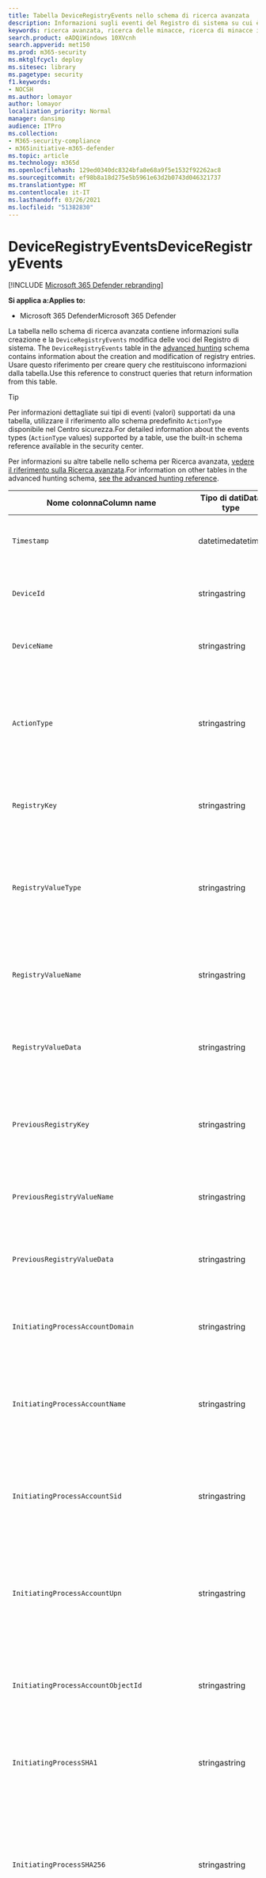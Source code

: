 ```yaml
---
title: Tabella DeviceRegistryEvents nello schema di ricerca avanzata
description: Informazioni sugli eventi del Registro di sistema su cui è possibile eseguire query dalla tabella DeviceRegistryEvents dello schema di ricerca avanzata
keywords: ricerca avanzata, ricerca delle minacce, ricerca di minacce informatiche, microsoft threat protection, Microsoft 365, mtp, m365, ricerca, query, telemetria, riferimento allo schema, kusto, tabella, colonna, tipo di dati, registryevents, Registro di sistema, DeviceRegistryEvents, chiave, sottochiave, valore
search.product: eADQiWindows 10XVcnh
search.appverid: met150
ms.prod: m365-security
ms.mktglfcycl: deploy
ms.sitesec: library
ms.pagetype: security
f1.keywords:
- NOCSH
ms.author: lomayor
author: lomayor
localization_priority: Normal
manager: dansimp
audience: ITPro
ms.collection:
- M365-security-compliance
- m365initiative-m365-defender
ms.topic: article
ms.technology: m365d
ms.openlocfilehash: 129ed0340dc8324bfa8e68a9f5e1532f92262ac8
ms.sourcegitcommit: ef98b8a18d275e5b5961e63d2b0743d046321737
ms.translationtype: MT
ms.contentlocale: it-IT
ms.lasthandoff: 03/26/2021
ms.locfileid: "51382830"
---
```

# <a name="deviceregistryevents"></a><span data-ttu-id="1386c-104">DeviceRegistryEvents</span><span class="sxs-lookup"><span data-stu-id="1386c-104">DeviceRegistryEvents</span></span>

[!INCLUDE [Microsoft 365 Defender rebranding](../includes/microsoft-defender.md)]


<span data-ttu-id="1386c-105">**Si applica a:**</span><span class="sxs-lookup"><span data-stu-id="1386c-105">**Applies to:**</span></span>
- <span data-ttu-id="1386c-106">Microsoft 365 Defender</span><span class="sxs-lookup"><span data-stu-id="1386c-106">Microsoft 365 Defender</span></span>

<span data-ttu-id="1386c-107">La tabella nello schema di ricerca avanzata contiene informazioni sulla creazione e la `DeviceRegistryEvents` modifica delle voci del Registro di sistema. [](advanced-hunting-overview.md)</span><span class="sxs-lookup"><span data-stu-id="1386c-107">The `DeviceRegistryEvents` table in the [advanced hunting](advanced-hunting-overview.md) schema contains information about the creation and modification of registry entries.</span></span> <span data-ttu-id="1386c-108">Usare questo riferimento per creare query che restituiscono informazioni dalla tabella.</span><span class="sxs-lookup"><span data-stu-id="1386c-108">Use this reference to construct queries that return information from this table.</span></span>

>[!TIP]
> <span data-ttu-id="1386c-109">Per informazioni dettagliate sui tipi di eventi (valori) supportati da una tabella, utilizzare il riferimento allo schema predefinito `ActionType` disponibile nel Centro sicurezza.</span><span class="sxs-lookup"><span data-stu-id="1386c-109">For detailed information about the events types (`ActionType` values) supported by a table, use the  built-in schema reference available in the security center.</span></span>

<span data-ttu-id="1386c-110">Per informazioni su altre tabelle nello schema per Ricerca avanzata, [vedere il riferimento sulla Ricerca avanzata](advanced-hunting-schema-tables.md).</span><span class="sxs-lookup"><span data-stu-id="1386c-110">For information on other tables in the advanced hunting schema, [see the advanced hunting reference](advanced-hunting-schema-tables.md).</span></span>

| <span data-ttu-id="1386c-111">Nome colonna</span><span class="sxs-lookup"><span data-stu-id="1386c-111">Column name</span></span> | <span data-ttu-id="1386c-112">Tipo di dati</span><span class="sxs-lookup"><span data-stu-id="1386c-112">Data type</span></span> | <span data-ttu-id="1386c-113">Descrizione</span><span class="sxs-lookup"><span data-stu-id="1386c-113">Description</span></span> |
|-------------|-----------|-------------|
| `Timestamp` | <span data-ttu-id="1386c-114">datetime</span><span class="sxs-lookup"><span data-stu-id="1386c-114">datetime</span></span> | <span data-ttu-id="1386c-115">Data e ora di registrazione dell'evento</span><span class="sxs-lookup"><span data-stu-id="1386c-115">Date and time when the event was recorded</span></span> |
| `DeviceId` | <span data-ttu-id="1386c-116">stringa</span><span class="sxs-lookup"><span data-stu-id="1386c-116">string</span></span> | <span data-ttu-id="1386c-117">Identificatore univoco per il computer nel servizio</span><span class="sxs-lookup"><span data-stu-id="1386c-117">Unique identifier for the machine in the service</span></span> |
| `DeviceName` | <span data-ttu-id="1386c-118">stringa</span><span class="sxs-lookup"><span data-stu-id="1386c-118">string</span></span> | <span data-ttu-id="1386c-119">Nome di dominio completo (FQDN) del computer</span><span class="sxs-lookup"><span data-stu-id="1386c-119">Fully qualified domain name (FQDN) of the machine</span></span> |
| `ActionType` | <span data-ttu-id="1386c-120">stringa</span><span class="sxs-lookup"><span data-stu-id="1386c-120">string</span></span> | <span data-ttu-id="1386c-121">Tipo di attività che ha attivato l'evento.</span><span class="sxs-lookup"><span data-stu-id="1386c-121">Type of activity that triggered the event.</span></span> <span data-ttu-id="1386c-122">Per informazioni [dettagliate, vedere](advanced-hunting-schema-tables.md?#get-schema-information-in-the-security-center) informazioni di riferimento sullo schema nel portale</span><span class="sxs-lookup"><span data-stu-id="1386c-122">See the [in-portal schema reference](advanced-hunting-schema-tables.md?#get-schema-information-in-the-security-center) for details</span></span> |
| `RegistryKey` | <span data-ttu-id="1386c-123">stringa</span><span class="sxs-lookup"><span data-stu-id="1386c-123">string</span></span> | <span data-ttu-id="1386c-124">Chiave del Registro di sistema a cui è stata applicata l'azione registrata</span><span class="sxs-lookup"><span data-stu-id="1386c-124">Registry key that the recorded action was applied to</span></span> |
| `RegistryValueType` | <span data-ttu-id="1386c-125">stringa</span><span class="sxs-lookup"><span data-stu-id="1386c-125">string</span></span> | <span data-ttu-id="1386c-126">Tipo di dati, ad esempio binario o stringa, del valore del Registro di sistema a cui è stata applicata l'azione registrata</span><span class="sxs-lookup"><span data-stu-id="1386c-126">Data type, such as binary or string, of the registry value that the recorded action was applied to</span></span> |
| `RegistryValueName` | <span data-ttu-id="1386c-127">stringa</span><span class="sxs-lookup"><span data-stu-id="1386c-127">string</span></span> | <span data-ttu-id="1386c-128">Nome del valore del Registro di sistema a cui è stata applicata l'azione registrata</span><span class="sxs-lookup"><span data-stu-id="1386c-128">Name of the registry value that the recorded action was applied to</span></span> |
| `RegistryValueData` | <span data-ttu-id="1386c-129">stringa</span><span class="sxs-lookup"><span data-stu-id="1386c-129">string</span></span> | <span data-ttu-id="1386c-130">Dati del valore del Registro di sistema a cui è stata applicata l'azione registrata</span><span class="sxs-lookup"><span data-stu-id="1386c-130">Data of the registry value that the recorded action was applied to</span></span> |
| `PreviousRegistryKey` | <span data-ttu-id="1386c-131">stringa</span><span class="sxs-lookup"><span data-stu-id="1386c-131">string</span></span> | <span data-ttu-id="1386c-132">Chiave del Registro di sistema originale del valore del Registro di sistema prima della modifica</span><span class="sxs-lookup"><span data-stu-id="1386c-132">Original registry key of the registry value before it was modified</span></span> |
| `PreviousRegistryValueName` | <span data-ttu-id="1386c-133">stringa</span><span class="sxs-lookup"><span data-stu-id="1386c-133">string</span></span> | <span data-ttu-id="1386c-134">Nome originale del valore del Registro di sistema prima della modifica</span><span class="sxs-lookup"><span data-stu-id="1386c-134">Original name of the registry value before it was modified</span></span> |
| `PreviousRegistryValueData` | <span data-ttu-id="1386c-135">stringa</span><span class="sxs-lookup"><span data-stu-id="1386c-135">string</span></span> | <span data-ttu-id="1386c-136">Dati originali del valore del Registro di sistema prima della modifica</span><span class="sxs-lookup"><span data-stu-id="1386c-136">Original data of the registry value before it was modified</span></span> |
| `InitiatingProcessAccountDomain` | <span data-ttu-id="1386c-137">stringa</span><span class="sxs-lookup"><span data-stu-id="1386c-137">string</span></span> | <span data-ttu-id="1386c-138">Dominio dell'account che ha eseguito il processo responsabile dell'evento</span><span class="sxs-lookup"><span data-stu-id="1386c-138">Domain of the account that ran the process responsible for the event</span></span> |
| `InitiatingProcessAccountName` | <span data-ttu-id="1386c-139">stringa</span><span class="sxs-lookup"><span data-stu-id="1386c-139">string</span></span> | <span data-ttu-id="1386c-140">Nome utente dell'account che ha eseguito il processo responsabile dell'evento</span><span class="sxs-lookup"><span data-stu-id="1386c-140">User name of the account that ran the process responsible for the event</span></span> |
| `InitiatingProcessAccountSid` | <span data-ttu-id="1386c-141">stringa</span><span class="sxs-lookup"><span data-stu-id="1386c-141">string</span></span> | <span data-ttu-id="1386c-142">Identificatore di sicurezza (SID) dell'account che ha eseguito il processo responsabile dell'evento</span><span class="sxs-lookup"><span data-stu-id="1386c-142">Security Identifier (SID) of the account that ran the process responsible for the event</span></span> |
| `InitiatingProcessAccountUpn` | <span data-ttu-id="1386c-143">stringa</span><span class="sxs-lookup"><span data-stu-id="1386c-143">string</span></span> | <span data-ttu-id="1386c-144">Nome dell'entità utente (UPN) dell'account che ha eseguito il processo responsabile dell'evento</span><span class="sxs-lookup"><span data-stu-id="1386c-144">User principal name (UPN) of the account that ran the process responsible for the event</span></span> |
| `InitiatingProcessAccountObjectId` | <span data-ttu-id="1386c-145">stringa</span><span class="sxs-lookup"><span data-stu-id="1386c-145">string</span></span> | <span data-ttu-id="1386c-146">ID oggetto di Azure AD dell'account utente che ha eseguito il processo responsabile dell'evento</span><span class="sxs-lookup"><span data-stu-id="1386c-146">Azure AD object ID of the user account that ran the process responsible for the event</span></span> |
| `InitiatingProcessSHA1` | <span data-ttu-id="1386c-147">stringa</span><span class="sxs-lookup"><span data-stu-id="1386c-147">string</span></span> | <span data-ttu-id="1386c-148">SHA-1 del processo (file di immagine) che ha avviato l'evento</span><span class="sxs-lookup"><span data-stu-id="1386c-148">SHA-1 of the process (image file) that initiated the event</span></span> |
| `InitiatingProcessSHA256` | <span data-ttu-id="1386c-149">stringa</span><span class="sxs-lookup"><span data-stu-id="1386c-149">string</span></span> | <span data-ttu-id="1386c-150">SHA-256 del processo (file di immagine) che ha avviato l'evento.</span><span class="sxs-lookup"><span data-stu-id="1386c-150">SHA-256 of the process (image file) that initiated the event.</span></span> <span data-ttu-id="1386c-151">(questo campo in genere non viene popolato: usare la colonna SHA1, se disponibile).</span><span class="sxs-lookup"><span data-stu-id="1386c-151">This field is usually not populated — use the SHA1 column when available.</span></span> |
| `InitiatingProcessMD5` | <span data-ttu-id="1386c-152">stringa</span><span class="sxs-lookup"><span data-stu-id="1386c-152">string</span></span> | <span data-ttu-id="1386c-153">Hash MD5 del processo (file di immagine) che ha avviato l'evento</span><span class="sxs-lookup"><span data-stu-id="1386c-153">MD5 hash of the process (image file) that initiated the event</span></span> |
| `InitiatingProcessFileName` | <span data-ttu-id="1386c-154">stringa</span><span class="sxs-lookup"><span data-stu-id="1386c-154">string</span></span> | <span data-ttu-id="1386c-155">Nome del processo che ha avviato l'evento</span><span class="sxs-lookup"><span data-stu-id="1386c-155">Name of the process that initiated the event</span></span> |
| `InitiatingProcessFileSize` | <span data-ttu-id="1386c-156">long</span><span class="sxs-lookup"><span data-stu-id="1386c-156">long</span></span> | <span data-ttu-id="1386c-157">Dimensioni del file che ha eseguito il processo responsabile dell'evento</span><span class="sxs-lookup"><span data-stu-id="1386c-157">Size of the file that ran the process responsible for the event</span></span> |
| `InitiatingProcessVersionInfoCompanyName` | <span data-ttu-id="1386c-158">stringa</span><span class="sxs-lookup"><span data-stu-id="1386c-158">string</span></span> | <span data-ttu-id="1386c-159">Nome della società dalle informazioni sulla versione del processo (file di immagine) responsabile dell'evento</span><span class="sxs-lookup"><span data-stu-id="1386c-159">Company name from the version information of the process (image file) responsible for the event</span></span> |
| `InitiatingProcessVersionInfoProductName` | <span data-ttu-id="1386c-160">stringa</span><span class="sxs-lookup"><span data-stu-id="1386c-160">string</span></span> | <span data-ttu-id="1386c-161">Nome del prodotto dalle informazioni sulla versione del processo (file di immagine) responsabile dell'evento</span><span class="sxs-lookup"><span data-stu-id="1386c-161">Product name from the version information of the process (image file) responsible for the event</span></span> |
|` InitiatingProcessVersionInfoProductVersion` | <span data-ttu-id="1386c-162">stringa</span><span class="sxs-lookup"><span data-stu-id="1386c-162">string</span></span> | <span data-ttu-id="1386c-163">Versione del prodotto dalle informazioni sulla versione del processo (file di immagine) responsabile dell'evento</span><span class="sxs-lookup"><span data-stu-id="1386c-163">Product version from the version information of the process (image file) responsible for the event</span></span> |
|` InitiatingProcessVersionInfoInternalFileName` | <span data-ttu-id="1386c-164">stringa</span><span class="sxs-lookup"><span data-stu-id="1386c-164">string</span></span> | <span data-ttu-id="1386c-165">Nome file interno dalle informazioni sulla versione del processo (file di immagine) responsabile dell'evento</span><span class="sxs-lookup"><span data-stu-id="1386c-165">Internal file name from the version information of the process (image file) responsible for the event</span></span> |
| `InitiatingProcessVersionInfoOriginalFileName` | <span data-ttu-id="1386c-166">stringa</span><span class="sxs-lookup"><span data-stu-id="1386c-166">string</span></span> | <span data-ttu-id="1386c-167">Nome del file originale dalle informazioni sulla versione del processo (file di immagine) responsabile dell'evento</span><span class="sxs-lookup"><span data-stu-id="1386c-167">Original file name from the version information of the process (image file) responsible for the event</span></span> |
| `InitiatingProcessVersionInfoFileDescription` | <span data-ttu-id="1386c-168">stringa</span><span class="sxs-lookup"><span data-stu-id="1386c-168">string</span></span> | <span data-ttu-id="1386c-169">Descrizione dalle informazioni sulla versione del processo (file immagine) responsabile dell'evento</span><span class="sxs-lookup"><span data-stu-id="1386c-169">Description from the version information of the process (image file) responsible for the event</span></span> |
| `InitiatingProcessId` | <span data-ttu-id="1386c-170">int</span><span class="sxs-lookup"><span data-stu-id="1386c-170">int</span></span> | <span data-ttu-id="1386c-171">ID processo (PID) del processo che ha avviato l'evento</span><span class="sxs-lookup"><span data-stu-id="1386c-171">Process ID (PID) of the process that initiated the event</span></span> |
| `InitiatingProcessCommandLine` | <span data-ttu-id="1386c-172">stringa</span><span class="sxs-lookup"><span data-stu-id="1386c-172">string</span></span> | <span data-ttu-id="1386c-173">Riga di comando utilizzata per eseguire il processo che ha avviato l'evento</span><span class="sxs-lookup"><span data-stu-id="1386c-173">Command line used to run the process that initiated the event</span></span> |
| `InitiatingProcessCreationTime` | <span data-ttu-id="1386c-174">datetime</span><span class="sxs-lookup"><span data-stu-id="1386c-174">datetime</span></span> | <span data-ttu-id="1386c-175">Data e ora di inizio del processo che ha avviato l'evento</span><span class="sxs-lookup"><span data-stu-id="1386c-175">Date and time when the process that initiated the event was started</span></span> |
| `InitiatingProcessFolderPath` | <span data-ttu-id="1386c-176">stringa</span><span class="sxs-lookup"><span data-stu-id="1386c-176">string</span></span> | <span data-ttu-id="1386c-177">Cartella contenente il processo (file di immagine) che ha avviato l'evento</span><span class="sxs-lookup"><span data-stu-id="1386c-177">Folder containing the process (image file) that initiated the event</span></span> |
| `InitiatingProcessParentId` | <span data-ttu-id="1386c-178">int</span><span class="sxs-lookup"><span data-stu-id="1386c-178">int</span></span> | <span data-ttu-id="1386c-179">ID processo (PID) del processo padre che ha generato il processo responsabile dell'evento</span><span class="sxs-lookup"><span data-stu-id="1386c-179">Process ID (PID) of the parent process that spawned the process responsible for the event</span></span> |
| `InitiatingProcessParentFileName` | <span data-ttu-id="1386c-180">stringa</span><span class="sxs-lookup"><span data-stu-id="1386c-180">string</span></span> | <span data-ttu-id="1386c-181">Nome del processo padre che ha generato il processo responsabile dell'evento</span><span class="sxs-lookup"><span data-stu-id="1386c-181">Name of the parent process that spawned the process responsible for the event</span></span> |
| `InitiatingProcessParentCreationTime` | <span data-ttu-id="1386c-182">datetime</span><span class="sxs-lookup"><span data-stu-id="1386c-182">datetime</span></span> | <span data-ttu-id="1386c-183">Data e ora in cui l'elemento padre del processo responsabile dell'evento è stato avviato</span><span class="sxs-lookup"><span data-stu-id="1386c-183">Date and time when the parent of the process responsible for the event was started</span></span> |
| `InitiatingProcessIntegrityLevel` | <span data-ttu-id="1386c-184">stringa</span><span class="sxs-lookup"><span data-stu-id="1386c-184">string</span></span> | <span data-ttu-id="1386c-185">Livello di integrità del processo che ha avviato l'evento.</span><span class="sxs-lookup"><span data-stu-id="1386c-185">Integrity level of the process that initiated the event.</span></span> <span data-ttu-id="1386c-186">Windows assegna livelli di integrità ai processi in base a determinate caratteristiche, ad esempio se sono stati avviati da un download Internet.</span><span class="sxs-lookup"><span data-stu-id="1386c-186">Windows assigns integrity levels to processes based on certain characteristics, such as if they were launched from an internet download.</span></span> <span data-ttu-id="1386c-187">Questi livelli di integrità influenzano le autorizzazioni per le risorse</span><span class="sxs-lookup"><span data-stu-id="1386c-187">These integrity levels influence permissions to resources</span></span> |
| `InitiatingProcessTokenElevation` | <span data-ttu-id="1386c-188">stringa</span><span class="sxs-lookup"><span data-stu-id="1386c-188">string</span></span> | <span data-ttu-id="1386c-189">Tipo di token che indica la presenza o l'assenza dell'elevazione dei privilegi UAC (User Access Control) applicata al processo che ha avviato l'evento</span><span class="sxs-lookup"><span data-stu-id="1386c-189">Token type indicating the presence or absence of User Access Control (UAC) privilege elevation applied to the process that initiated the event</span></span> |
| `ReportId` | <span data-ttu-id="1386c-190">long</span><span class="sxs-lookup"><span data-stu-id="1386c-190">long</span></span> | <span data-ttu-id="1386c-191">Identificatore di evento basato su un contatore ripetuto.</span><span class="sxs-lookup"><span data-stu-id="1386c-191">Event identifier based on a repeating counter.</span></span> <span data-ttu-id="1386c-192">Per identificare gli eventi univoci, è necessario utilizzare questa colonna insieme alle colonne DeviceName e Timestamp</span><span class="sxs-lookup"><span data-stu-id="1386c-192">To identify unique events, this column must be used in conjunction with the DeviceName and Timestamp columns</span></span> |
| `AppGuardContainerId` | <span data-ttu-id="1386c-193">stringa</span><span class="sxs-lookup"><span data-stu-id="1386c-193">string</span></span> | <span data-ttu-id="1386c-194">Identificatore del contenitore virtualizzato utilizzato da Application Guard per isolare l'attività del browser</span><span class="sxs-lookup"><span data-stu-id="1386c-194">Identifier for the virtualized container used by Application Guard to isolate browser activity</span></span> |

## <a name="related-topics"></a><span data-ttu-id="1386c-195">Argomenti correlati</span><span class="sxs-lookup"><span data-stu-id="1386c-195">Related topics</span></span>
- [<span data-ttu-id="1386c-196">Panoramica della ricerca avanzata</span><span class="sxs-lookup"><span data-stu-id="1386c-196">Advanced hunting overview</span></span>](advanced-hunting-overview.md)
- [<span data-ttu-id="1386c-197">Capire il linguaggio delle query</span><span class="sxs-lookup"><span data-stu-id="1386c-197">Learn the query language</span></span>](advanced-hunting-query-language.md)
- [<span data-ttu-id="1386c-198">Utilizzare le query condivise</span><span class="sxs-lookup"><span data-stu-id="1386c-198">Use shared queries</span></span>](advanced-hunting-shared-queries.md)
- [<span data-ttu-id="1386c-199">Cercare tra dispositivi, posta elettronica, app e identità</span><span class="sxs-lookup"><span data-stu-id="1386c-199">Hunt across devices, emails, apps, and identities</span></span>](advanced-hunting-query-emails-devices.md)
- [<span data-ttu-id="1386c-200">Comprendere lo schema</span><span class="sxs-lookup"><span data-stu-id="1386c-200">Understand the schema</span></span>](advanced-hunting-schema-tables.md)
- [<span data-ttu-id="1386c-201">Applicare le procedure consigliate per le query</span><span class="sxs-lookup"><span data-stu-id="1386c-201">Apply query best practices</span></span>](advanced-hunting-best-practices.md)
